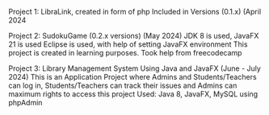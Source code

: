 Project 1: LibraLink, created in form of php
Included in Versions (0.1.x) (April 2024

Project 2: SudokuGame (0.2.x versions) (May 2024)
JDK 8 is used, JavaFX 21 is used
Eclipse is used, with help of setting JavaFX environment
This project is created in learning purposes. Took help from freecodecamp

Project 3: Library Management System Using Java and JavaFX (June - July 2024)
This is an Application Project where Admins and Students/Teachers can log in, Students/Teachers can track their issues and Admins can maximum rights to access this project
Used: Java 8, JavaFX, MySQL using phpAdmin
